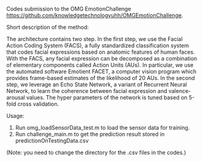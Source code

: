 Codes submission to the OMG EmotionChallenge https://github.com/knowledgetechnologyuhh/OMGEmotionChallenge.

Short description of the method:

The architecture contains two step. In the first step, we use the Facial Action Coding System (FACS), a fully standardized classification system that codes facial expressions based on anatomic features of human faces. With the FACS, any facial expression can be decomposed as a combination of elementary components called Action Units (AUs). In particular, we use the automated software Emotient FACET, a computer vision program which provides frame-based estimates of the likelihood of 20 AUs. In the second step, we leverage an Echo State Network, a variant of Recurrent Neural Network, to learn the coherence between facial expression and valence-arousal values. The hyper parameters of the network is tuned based on 5-fold cross validation.


Usage: 

1. Run omg_loadSensorData_test.m to load the sensor data for training.
2. Run challenge_main.m to get the prediction result stored in predictionOnTestingData.csv

(Note: you need to change the directory for the .csv files in the codes.)

